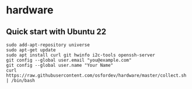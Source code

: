 # hardware

## Quick start with Ubuntu 22
```shell
sudo add-apt-repository universe
sudo apt-get update
sudo apt install curl git hwinfo i2c-tools openssh-server
git config --global user.email "you@example.com"
git config --global user.name "Your Name"
curl https://raw.githubusercontent.com/osfordev/hardware/master/collect.sh | /bin/bash
```
